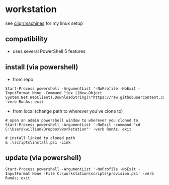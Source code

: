 # workstation

see [ciiqr/machines](https://github.com/ciiqr/machines) for my linux setup

## compatibility
* uses several PowerShell 5 features

## install (via powershell)

* from repo
```
Start-Process powershell -ArgumentList '-NoProfile -NoExit -InputFormat None -Command "iex ((New-Object System.Net.WebClient).DownloadString(\"https://raw.githubusercontent.com/ciiqr/workstation/master/scripts/install.ps1\"))"' -verb RunAs; exit
```

* from local (change path to wherever you've clone to)
```
# open an admin powershell window to wherever you cloned to
Start-Process powershell -ArgumentList '-NoExit -command "cd C:\Users\william\Dropbox\workstation"' -verb RunAs; exit

# install linked to cloned path
& .\scripts\install.ps1 -Link
```

## update (via powershell)
```
Start-Process powershell -ArgumentList '-NoProfile -NoExit -InputFormat None -File C:\workstation\scripts\provision.ps1' -verb RunAs; exit
```

